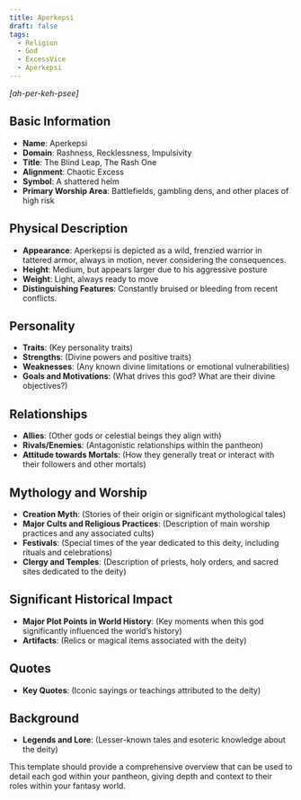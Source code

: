 ```yaml
---
title: Aperkepsi
draft: false
tags:
  - Religion
  - God
  - ExcessVice
  - Aperkepsi
---
```

*[ah-per-keh-psee]*
## Basic Information

- **Name**: Aperkepsi
- **Domain**: Rashness, Recklessness, Impulsivity
- **Title**: The Blind Leap, The Rash One
- **Alignment**: Chaotic Excess
- **Symbol**: A shattered helm
- **Primary Worship Area**: Battlefields, gambling dens, and other places of high risk

## Physical Description

- **Appearance**: Aperkepsi is depicted as a wild, frenzied warrior in tattered armor, always in motion, never considering the consequences.
- **Height**: Medium, but appears larger due to his aggressive posture
- **Weight**: Light, always ready to move
- **Distinguishing Features**: Constantly bruised or bleeding from recent conflicts.

## Personality

- **Traits**: (Key personality traits)
- **Strengths**: (Divine powers and positive traits)
- **Weaknesses**: (Any known divine limitations or emotional vulnerabilities)
- **Goals and Motivations**: (What drives this god? What are their divine objectives?)

## Relationships

- **Allies**: (Other gods or celestial beings they align with)
- **Rivals/Enemies**: (Antagonistic relationships within the pantheon)
- **Attitude towards Mortals**: (How they generally treat or interact with their followers and other mortals)

## Mythology and Worship

- **Creation Myth**: (Stories of their origin or significant mythological tales)
- **Major Cults and Religious Practices**: (Description of main worship practices and any associated cults)
- **Festivals**: (Special times of the year dedicated to this deity, including rituals and celebrations)
- **Clergy and Temples**: (Description of priests, holy orders, and sacred sites dedicated to the deity)

## Significant Historical Impact

- **Major Plot Points in World History**: (Key moments when this god significantly influenced the world’s history)
- **Artifacts**: (Relics or magical items associated with the deity)

## Quotes

- **Key Quotes**: (Iconic sayings or teachings attributed to the deity)

## Background

- **Legends and Lore**: (Lesser-known tales and esoteric knowledge about the deity)

This template should provide a comprehensive overview that can be used to detail each god within your pantheon, giving depth and context to their roles within your fantasy world.